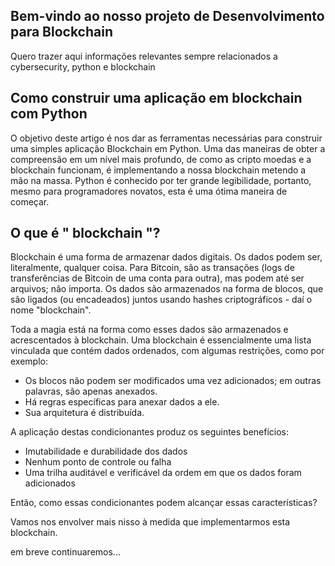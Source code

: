 ## Bem-vindo ao nosso projeto de Desenvolvimento para Blockchain

Quero trazer aqui informações relevantes sempre relacionados a cybersecurity, python e blockchain


## Como construir uma aplicação em blockchain com Python

O objetivo deste artigo é nos dar as ferramentas necessárias para construir uma simples aplicação Blockchain em Python. Uma das maneiras de obter a compreensão em um nível mais profundo, de como as cripto moedas e a blockchain funcionam, é implementando a nossa blockchain metendo a mão na massa. Python é conhecido por ter grande legibilidade, portanto, mesmo para programadores novatos, esta é uma ótima maneira de começar.


## O que é " blockchain "?

Blockchain é uma forma de armazenar dados digitais. Os dados podem ser, literalmente, qualquer coisa. Para Bitcoin, são as transações (logs de transferências de Bitcoin de uma conta para outra), mas podem até ser arquivos; não importa. Os dados são armazenados na forma de blocos, que são ligados (ou encadeados) juntos usando hashes criptográficos - daí o nome "blockchain".

Toda a magia está na forma como esses dados são armazenados e acrescentados à blockchain. Uma blockchain é essencialmente uma lista vinculada que contém dados ordenados, com algumas restrições, como por exemplo:

- Os blocos não podem ser modificados uma vez adicionados; em outras palavras, são apenas anexados.
- Há regras específicas para anexar dados a ele.
- Sua arquitetura é distribuída.

A aplicação destas condicionantes produz os seguintes benefícios:

- Imutabilidade e durabilidade dos dados
- Nenhum ponto de controle ou falha
- Uma trilha auditável e verificável da ordem em que os dados foram adicionados

Então, como essas condicionantes podem alcançar essas características? 

Vamos nos envolver mais nisso à medida que implementarmos esta blockchain.


em breve continuaremos...
